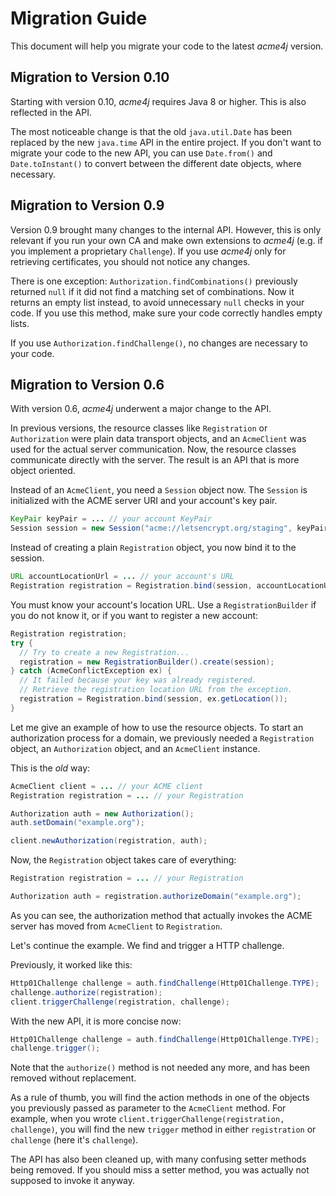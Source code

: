 # Migration Guide

This document will help you migrate your code to the latest _acme4j_ version.

## Migration to Version 0.10

Starting with version 0.10, _acme4j_ requires Java 8 or higher. This is also reflected in the API.

The most noticeable change is that the old `java.util.Date` has been replaced by the new `java.time` API in the entire project. If you don't want to migrate your code to the new API, you can use `Date.from()` and `Date.toInstant()` to convert between the different date objects, where necessary.

## Migration to Version 0.9

Version 0.9 brought many changes to the internal API. However, this is only relevant if you run your own CA and make own extensions to _acme4j_ (e.g. if you implement a proprietary `Challenge`). If you use _acme4j_ only for retrieving certificates, you should not notice any changes.

There is one exception: `Authorization.findCombinations()` previously returned `null` if it did not find a matching set of combinations. Now it returns an empty list instead, to avoid unnecessary `null` checks in your code. If you use this method, make sure your code correctly handles empty lists.

If you use `Authorization.findChallenge()`, no changes are necessary to your code.

## Migration to Version 0.6

With version 0.6, _acme4j_ underwent a major change to the API.

In previous versions, the resource classes like `Registration` or `Authorization` were plain data transport objects, and an `AcmeClient` was used for the actual server communication. Now, the resource classes communicate directly with the server. The result is an API that is more object oriented.

Instead of an `AcmeClient`, you need a `Session` object now. The `Session` is initialized with the ACME server URI and your account's key pair.

```java
KeyPair keyPair = ... // your account KeyPair
Session session = new Session("acme://letsencrypt.org/staging", keyPair);
```

Instead of creating a plain `Registration` object, you now bind it to the session.

```java
URL accountLocationUrl = ... // your account's URL
Registration registration = Registration.bind(session, accountLocationUrl);
```

You must know your account's location URL. Use a `RegistrationBuilder` if you do not know it, or if you want to register a new account:

```java
Registration registration;
try {
  // Try to create a new Registration...
  registration = new RegistrationBuilder().create(session);
} catch (AcmeConflictException ex) {
  // It failed because your key was already registered.
  // Retrieve the registration location URL from the exception.
  registration = Registration.bind(session, ex.getLocation());
}
```

Let me give an example of how to use the resource objects. To start an authorization process for a domain, we previously needed a `Registration` object, an `Authorization` object, and an `AcmeClient` instance.

This is the *old* way:

```java
AcmeClient client = ... // your ACME client
Registration registration = ... // your Registration

Authorization auth = new Authorization();
auth.setDomain("example.org");

client.newAuthorization(registration, auth);
```

Now, the `Registration` object takes care of everything:

```java
Registration registration = ... // your Registration

Authorization auth = registration.authorizeDomain("example.org");
```

As you can see, the authorization method that actually invokes the ACME server has moved from `AcmeClient` to `Registration`.

Let's continue the example. We find and trigger a HTTP challenge.

Previously, it worked like this:

```java
Http01Challenge challenge = auth.findChallenge(Http01Challenge.TYPE);
challenge.authorize(registration);
client.triggerChallenge(registration, challenge);
```

With the new API, it is more concise now:

```java
Http01Challenge challenge = auth.findChallenge(Http01Challenge.TYPE);
challenge.trigger();
```

Note that the `authorize()` method is not needed any more, and has been removed without replacement.

As a rule of thumb, you will find the action methods in one of the objects you previously passed as parameter to the `AcmeClient` method. For example, when you wrote `client.triggerChallenge(registration, challenge)`, you will find the new `trigger` method in either `registration` or `challenge` (here it's `challenge`).

The API has also been cleaned up, with many confusing setter methods being removed. If you should miss a setter method, you was actually not supposed to invoke it anyway.
